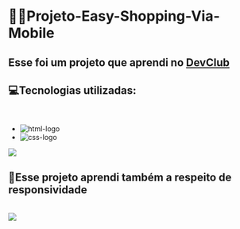 # 👨‍💻Projeto-Easy-Shopping-Via-Mobile

 <h2> Esse foi um projeto que aprendi no <a href="https://rodolfomori.com.br/devlcub"> DevClub </a> </h2>
 
 <h2>💻Tecnologias utilizadas: </h2><br>

 - <img src="https://img.shields.io/badge/HTML5-E34F26?style=for-the-badge&logo=html5&logoColor=white" alt="html-logo"/>
 - <img src="https://img.shields.io/badge/CSS3-1572B6?style=for-the-badge&logo=css3&logoColor=white" alt="css-logo"/>
 
 <img src="https://github.com/kauamath/Projeto-Easy-Shopping-Via-Mobile/blob/master/assets/desktop.png?raw=true">
 
 <h2>📱Esse projeto aprendi também a respeito de responsividade  </h2><br>

 
 <img src="https://github.com/kauamath/Projeto-Easy-Shopping-Via-Mobile/blob/master/assets/mobile.png?raw=true">
